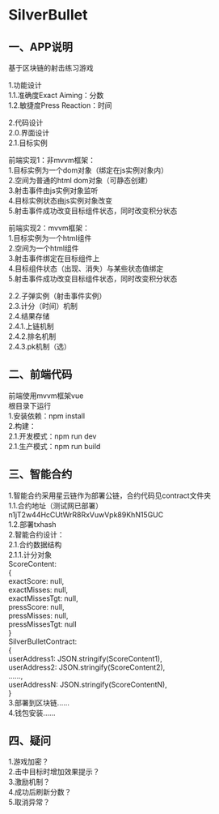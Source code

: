 # SilverBullet

## 一、APP说明
基于区块链的射击练习游戏  

1.功能设计  
1.1.准确度Exact Aiming：分数  
1.2.敏捷度Press Reaction：时间  

2.代码设计  
2.0.界面设计  
2.1.目标实例  

前端实现1：非mvvm框架：  
1.目标实例为一个dom对象（绑定在js实例对象内）  
2.空间为普通的html dom对象（可静态创建）  
3.射击事件由js实例对象监听  
4.目标实例状态由js实例对象改变  
5.射击事件成功改变目标组件状态，同时改变积分状态  

前端实现2：mvvm框架：  
1.目标实例为一个html组件  
2.空间为一个html组件  
3.射击事件绑定在目标组件上  
4.目标组件状态（出现、消失）与某些状态值绑定  
5.射击事件成功改变目标组件状态，同时改变积分状态  

2.2.子弹实例（射击事件实例）  
2.3.计分（时间）机制  
2.4.结果存储  
2.4.1.上链机制  
2.4.2.排名机制  
2.4.3.pk机制（选）  

## 二、前端代码  
前端使用mvvm框架vue  
根目录下运行  
1.安装依赖：npm install  
2.构建：  
2.1.开发模式：npm run dev  
2.1.生产模式：npm run build  

## 三、智能合约   
1.智能合约采用星云链作为部署公链，合约代码见contract文件夹  
1.1.合约地址（测试网已部署）  
n1jT2w44HcCUtWrR8RxVuwVpk89KhN15GUC  
1.2.部署txhash  
2.智能合约设计：    
2.1.合约数据结构  
2.1.1.计分对象  
ScoreContent:  
{  
    exactScore: null,  
    exactMisses: null,  
    exactMissesTgt: null,  
    pressScore: null,  
    pressMisses: null,  
    pressMissesTgt: null  
}  
SilverBulletContract:  
{  
    userAddress1: JSON.stringify(ScoreContent1),  
    userAddress2: JSON.stringify(ScoreContent2),  
    ......,  
    userAddressN: JSON.stringify(ScoreContentN),  
}  
3.部署到区块链......  
4.钱包安装......  

## 四、疑问  
1.游戏加密？    
2.击中目标时增加效果提示？  
3.激励机制？  
4.成功后刷新分数？  
5.取消异常？ 